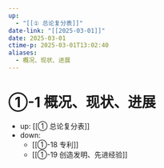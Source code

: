 ```yaml
---
up:
  - "[[① 总论复分表]]"
date-link: "[[2025-03-01]]"
date: 2025-03-01
ctime-p: 2025-03-01T13:02:40
aliases:
  - 概况、现状、进展
---
```


# ①-1 概况、现状、进展

- up: [[① 总论复分表]]
- down:	
	- [[①-18 专利]]
	- [[①-19 创造发明、先进经验]]
	
